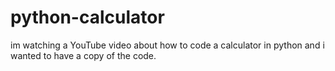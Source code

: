 # python-calculator
im watching a YouTube video about how to code a calculator in python and i wanted to have a copy of the code.
